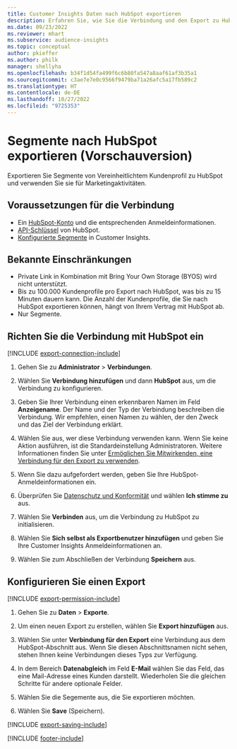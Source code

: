 ```yaml
---
title: Customer Insights Daten nach HubSpot exportieren
description: Erfahren Sie, wie Sie die Verbindung und den Export zu HubSpot konfigurieren.
ms.date: 09/23/2022
ms.reviewer: mhart
ms.subservice: audience-insights
ms.topic: conceptual
author: pkieffer
ms.author: philk
manager: shellyha
ms.openlocfilehash: b34f1d54fa499f6c6b80fa547a8aaf61af3b35a1
ms.sourcegitcommit: c3ae7e7e0c9566f9479ba71a26afc5a17fb589c2
ms.translationtype: HT
ms.contentlocale: de-DE
ms.lasthandoff: 10/27/2022
ms.locfileid: "9725353"
---
```

# <a name="export-segments-to-hubspot-preview"></a>Segmente nach HubSpot exportieren (Vorschauversion)

Exportieren Sie Segmente von Vereinheitlichtem Kundenprofil zu HubSpot und verwenden Sie sie für Marketingaktivitäten.

## <a name="prerequisites-for-a-connection"></a>Voraussetzungen für die Verbindung

- Ein [HubSpot-Konto](https://www.hubspot.com/) und die entsprechenden Anmeldeinformationen.
- [API-Schlüssel](https://knowledge.hubspot.com/Integrations/How-do-I-get-my-HubSpot-API-key) von HubSpot.
- [Konfigurierte Segmente](segments.md) in Customer Insights.

## <a name="known-limitations"></a>Bekannte Einschränkungen

- Private Link in Kombination mit Bring Your Own Storage (BYOS) wird nicht unterstützt.
- Bis zu 100.000 Kundenprofile pro Export nach HubSpot, was bis zu 15 Minuten dauern kann. Die Anzahl der Kundenprofile, die Sie nach HubSpot exportieren können, hängt von Ihrem Vertrag mit HubSpot ab.
- Nur Segmente.

## <a name="set-up-connection-to-hubspot"></a>Richten Sie die Verbindung mit HubSpot ein

[!INCLUDE [export-connection-include](includes/export-connection-admn.md)]

1. Gehen Sie zu **Administrator** > **Verbindungen**.

1. Wählen Sie **Verbindung hinzufügen** und dann **HubSpot** aus, um die Verbindung zu konfigurieren.

1. Geben Sie Ihrer Verbindung einen erkennbaren Namen im Feld **Anzeigename**. Der Name und der Typ der Verbindung beschreiben die Verbindung. Wir empfehlen, einen Namen zu wählen, der den Zweck und das Ziel der Verbindung erklärt.

1. Wählen Sie aus, wer diese Verbindung verwenden kann. Wenn Sie keine Aktion ausführen, ist die Standardeinstellung Administratoren. Weitere Informationen finden Sie unter [Ermöglichen Sie Mitwirkenden, eine Verbindung für den Export zu verwenden](connections.md#allow-contributors-to-use-a-connection-for-exports).

1. Wenn Sie dazu aufgefordert werden, geben Sie Ihre HubSpot-Anmeldeinformationen ein.

1. Überprüfen Sie [Datenschutz und Konformität](connections.md#data-privacy-and-compliance) und wählen **Ich stimme zu** aus.

1. Wählen Sie **Verbinden** aus, um die Verbindung zu HubSpot zu initialisieren.

1. Wählen Sie **Sich selbst als Exportbenutzer hinzufügen** und geben Sie Ihre Customer Insights Anmeldeinformationen an.

1. Wählen Sie zum Abschließen der Verbindung **Speichern** aus.

## <a name="configure-an-export"></a>Konfigurieren Sie einen Export

[!INCLUDE [export-permission-include](includes/export-permission.md)]

1. Gehen Sie zu **Daten** > **Exporte**.

1. Um einen neuen Export zu erstellen, wählen Sie **Export hinzufügen** aus.

1. Wählen Sie unter **Verbindung für den Export** eine Verbindung aus dem HubSpot-Abschnitt aus. Wenn Sie diesen Abschnittsnamen nicht sehen, stehen Ihnen keine Verbindungen dieses Typs zur Verfügung.

1. In dem Bereich **Datenabgleich** im Feld **E-Mail** wählen Sie das Feld, das eine Mail-Adresse eines Kunden darstellt. Wiederholen Sie die gleichen Schritte für andere optionale Felder.

1. Wählen Sie die Segemente aus, die Sie exportieren möchten.

1. Wählen Sie **Save** (Speichern).

[!INCLUDE [export-saving-include](includes/export-saving.md)]

[!INCLUDE [footer-include](includes/footer-banner.md)]

